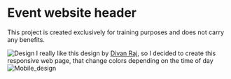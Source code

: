 # Event website header

This project is created exclusively for training purposes and does not carry any benefits.

![Design](https://cdn.dribbble.com/users/692322/screenshots/3876556/attachments/880208/tropical_summer.png)
I really like this design by [Divan Raj](https://dribbble.com/divanraj), so I decided to create this responsive web page, that change colors depending on the time of day
![Mobile_design](https://cdn.dribbble.com/users/692322/screenshots/3873826/attachments/879366/mob.png)
